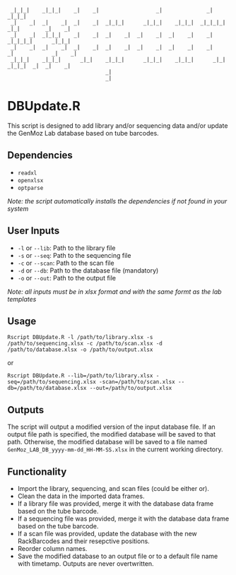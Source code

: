      _|_|_|    _|_|_|    _|    _|                  _|              _|                    _|_|_|   
     _|    _|  _|    _|  _|    _|  _|_|_|      _|_|_|    _|_|_|  _|_|_|_|    _|_|        _|    _| 
     _|    _|  _|_|_|    _|    _|  _|    _|  _|    _|  _|    _|    _|      _|_|_|_|      _|_|_|   
     _|    _|  _|    _|  _|    _|  _|    _|  _|    _|  _|    _|    _|      _|            _|    _| 
     _|_|_|    _|_|_|      _|_|    _|_|_|      _|_|_|    _|_|_|      _|_|    _|_|_|  _|  _|    _| 
                                   _|                                                              
                                   _|                                                                                                                                                         
# DBUpdate.R
This script is designed to add library and/or sequencing data and/or update the GenMoz Lab database based on tube barcodes.

## Dependencies

* `readxl`
* `openxlsx`
* `optparse`

*Note: the script automatically installs the dependencies if not found in your system*

## User Inputs 

* `-l` or `--lib`: Path to the library file
* `-s` or `--seq`: Path to the sequencing file
* `-c` or `--scan`: Path to the scan file
* `-d` or `--db`: Path to the database file (mandatory)
* `-o` or `--out`: Path to the output file

*Note: all inputs must be in xlsx format and with the same formt as the lab templates*

## Usage

```
Rscript DBUpdate.R -l /path/to/library.xlsx -s /path/to/sequencing.xlsx -c /path/to/scan.xlsx -d /path/to/database.xlsx -o /path/to/output.xlsx
```
or

```
Rscript DBUpdate.R --lib=/path/to/library.xlsx -seq=/path/to/sequencing.xlsx -scan=/path/to/scan.xlsx --db=/path/to/database.xlsx --out=/path/to/output.xlsx
```


## Outputs
The script will output a modified version of the input database file. If an output file path is specified, the modified database will be saved to that path. Otherwise, the modified database will be saved to a file named `GenMoz_LAB_DB_yyyy-mm-dd_HH-MM-SS.xlsx` in the current working directory.

## Functionality
* Import the library, sequencing, and scan files (could be either or).
* Clean the data in the imported data frames.
* If a library file was provided, merge it with the database data frame based on the tube barcode.
* If a sequencing file was provided, merge it with the database data frame based on the tube barcode.
* If a scan file was provided, update the database with the new RackBarcodes and their resepctive positions.
* Reorder column names.
* Save the modified database to an output file or to a default file name with timetamp. Outputs are never overtwritten.
